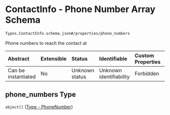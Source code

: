# ContactInfo - Phone Number Array Schema

```txt
Types.ContactInfo.schema.json#/properties/phone_numbers
```

Phone numbers to reach the contact at

| Abstract            | Extensible | Status         | Identifiable            | Custom Properties | Additional Properties | Access Restrictions | Defined In                                                                           |
| :------------------ | :--------- | :------------- | :---------------------- | :---------------- | :-------------------- | :------------------ | :----------------------------------------------------------------------------------- |
| Can be instantiated | No         | Unknown status | Unknown identifiability | Forbidden         | Allowed               | none                | [ContactInfo.schema.json\*](../types/ContactInfo.schema.json "open original schema") |

## phone_numbers Type

`object[]` ([Type - PhoneNumber](issuer-properties-type---phonenumber.md))
